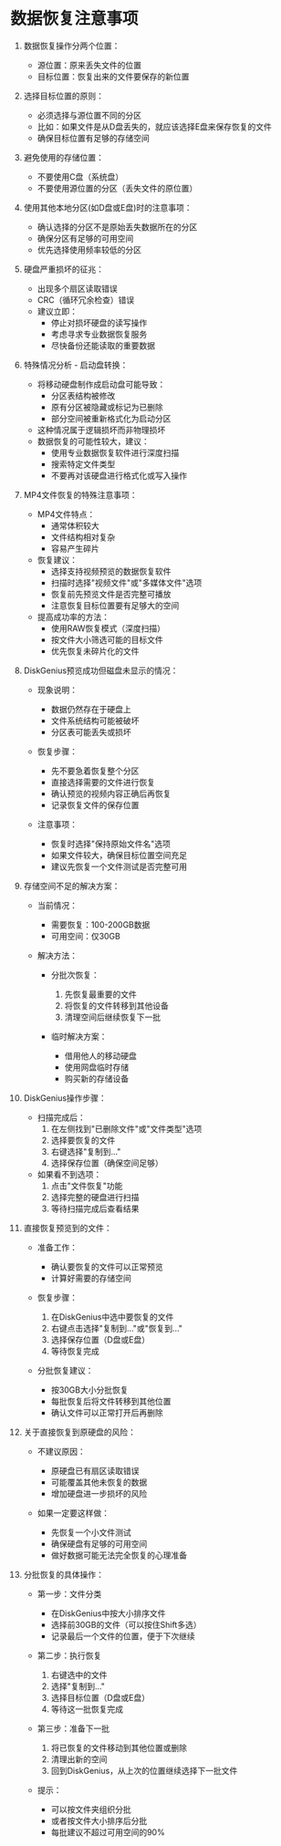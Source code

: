 # 数据恢复注意事项

1. 数据恢复操作分两个位置：
   - 源位置：原来丢失文件的位置
   - 目标位置：恢复出来的文件要保存的新位置

2. 选择目标位置的原则：
   - 必须选择与源位置不同的分区
   - 比如：如果文件是从D盘丢失的，就应该选择E盘来保存恢复的文件
   - 确保目标位置有足够的存储空间

3. 避免使用的存储位置：
   - 不要使用C盘（系统盘）
   - 不要使用源位置的分区（丢失文件的原位置）

4. 使用其他本地分区(如D盘或E盘)时的注意事项：
   - 确认选择的分区不是原始丢失数据所在的分区
   - 确保分区有足够的可用空间
   - 优先选择使用频率较低的分区

5. 硬盘严重损坏的征兆：
   - 出现多个扇区读取错误
   - CRC（循环冗余检查）错误
   - 建议立即：
     - 停止对损坏硬盘的读写操作
     - 考虑寻求专业数据恢复服务
     - 尽快备份还能读取的重要数据

6. 特殊情况分析 - 启动盘转换：
   - 将移动硬盘制作成启动盘可能导致：
     - 分区表结构被修改
     - 原有分区被隐藏或标记为已删除
     - 部分空间被重新格式化为启动分区
   - 这种情况属于逻辑损坏而非物理损坏
   - 数据恢复的可能性较大，建议：
     - 使用专业数据恢复软件进行深度扫描
     - 搜索特定文件类型
     - 不要再对该硬盘进行格式化或写入操作

7. MP4文件恢复的特殊注意事项：
   - MP4文件特点：
     - 通常体积较大
     - 文件结构相对复杂
     - 容易产生碎片
   - 恢复建议：
     - 选择支持视频预览的数据恢复软件
     - 扫描时选择"视频文件"或"多媒体文件"选项
     - 恢复前先预览文件是否完整可播放
     - 注意恢复目标位置要有足够大的空间
   - 提高成功率的方法：
     - 使用RAW恢复模式（深度扫描）
     - 按文件大小筛选可能的目标文件
     - 优先恢复未碎片化的文件

8. DiskGenius预览成功但磁盘未显示的情况：
   - 现象说明：
     - 数据仍然存在于硬盘上
     - 文件系统结构可能被破坏
     - 分区表可能丢失或损坏
   
   - 恢复步骤：
     - 先不要急着恢复整个分区
     - 直接选择需要的文件进行恢复
     - 确认预览的视频内容正确后再恢复
     - 记录恢复文件的保存位置
   
   - 注意事项：
     - 恢复时选择"保持原始文件名"选项
     - 如果文件较大，确保目标位置空间充足
     - 建议先恢复一个文件测试是否完整可用

9. 存储空间不足的解决方案：
   - 当前情况：
     - 需要恢复：100-200GB数据
     - 可用空间：仅30GB
   
   - 解决方法：
     - 分批次恢复：
       1. 先恢复最重要的文件
       2. 将恢复的文件转移到其他设备
       3. 清理空间后继续恢复下一批
     
     - 临时解决方案：
       - 借用他人的移动硬盘
       - 使用网盘临时存储
       - 购买新的存储设备

10. DiskGenius操作步骤：
    - 扫描完成后：
      1. 在左侧找到"已删除文件"或"文件类型"选项
      2. 选择要恢复的文件
      3. 右键选择"复制到..."
      4. 选择保存位置（确保空间足够）
    - 如果看不到选项：
      1. 点击"文件恢复"功能
      2. 选择完整的硬盘进行扫描
      3. 等待扫描完成后查看结果

11. 直接恢复预览到的文件：
    - 准备工作：
      - 确认要恢复的文件可以正常预览
      - 计算好需要的存储空间
    
    - 恢复步骤：
      1. 在DiskGenius中选中要恢复的文件
      2. 右键点击选择"复制到..."或"恢复到..."
      3. 选择保存位置（D盘或E盘）
      4. 等待恢复完成
    
    - 分批恢复建议：
      - 按30GB大小分批恢复
      - 每批恢复后将文件转移到其他位置
      - 确认文件可以正常打开后再删除

12. 关于直接恢复到原硬盘的风险：
    - 不建议原因：
      - 原硬盘已有扇区读取错误
      - 可能覆盖其他未恢复的数据
      - 增加硬盘进一步损坏的风险
    
    - 如果一定要这样做：
      - 先恢复一个小文件测试
      - 确保硬盘有足够的可用空间
      - 做好数据可能无法完全恢复的心理准备

13. 分批恢复的具体操作：
    - 第一步：文件分类
      - 在DiskGenius中按大小排序文件
      - 选择前30GB的文件（可以按住Shift多选）
      - 记录最后一个文件的位置，便于下次继续
    
    - 第二步：执行恢复
      1. 右键选中的文件
      2. 选择"复制到..."
      3. 选择目标位置（D盘或E盘）
      4. 等待这一批恢复完成
    
    - 第三步：准备下一批
      1. 将已恢复的文件移动到其他位置或删除
      2. 清理出新的空间
      3. 回到DiskGenius，从上次的位置继续选择下一批文件
    
    - 提示：
      - 可以按文件夹组织分批
      - 或者按文件大小排序后分批
      - 每批建议不超过可用空间的90%
